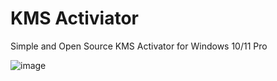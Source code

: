 # KMS Activiator

Simple and Open Source KMS Activator for Windows 10/11 Pro

![image](https://github.com/BlackHacker511/KMSActivator/assets/112364166/0a1cd680-6f2e-440c-a670-f19ed820ce59)

